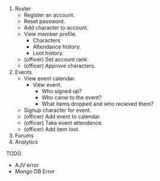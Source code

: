 1. Roster
	- Register an account.
	- Reset password.
	- Add character to account.
	- View member profile.
		- Characters
		- Attendance history.
		- Loot history.
	- (officer) Set account rank.
	- (officer) Approve characters.
3. Events
	- View event calendar.
		- View event.
			- Who signed up?
			- Who came to the event?
			- What items dropped and who recieved them?
	- Signup character for event.
	- (officer) Add event to calendar.
	- (officer) Take event attendance.
	- (officer) Add item loot.
4. Forums
5. Analytics

TODO
- AJV error
- Mongo DB Error